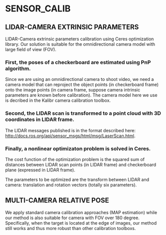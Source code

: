# SENSOR_CALIB

## LIDAR-CAMERA EXTRINSIC PARAMETERS
LIDAR-Camera extrinsic parameters calibration using Ceres optimization library. Our solution is suitable for the omnidirectional camera model with large field of view (FOV).

### First, the poses of a checkerboard are estimated using PnP algorithm.
Since we are using an omnidirectional camera to shoot video, we need a camera model that can reproject the object points (in checkerboard frame) onto the image points (in camera frame, suppose camera intrinsic parameters are known before calibration). The camera model here we use is decribed in the Kalibr camera calibration toolbox.

### Second, the LIDAR scan is transformed to a point cloud with 3D coordinates in LIDAR frame.
The LIDAR messages published is in the format described here: http://docs.ros.org/api/sensor_msgs/html/msg/LaserScan.html.

### Finally, a nonlinear optimizaton problem is solved in Ceres.
The cost function of the optimization problem is the squared sum of distances between LIDAR scan points (in LIDAR frame) and checkerboard plane (expressed in LIDAR frame).

The parameters to be optimized are the transform between LIDAR and camera: translation and rotation vectors (totally six parameters).

## MULTI-CAMERA RELATIVE POSE
We apply standard camera calibration approaches (MAP estimation) while our method is also suitable for camera with FOV over 180 degree. Specifically, when the target is located at the edge of images, our method still works and thus more robust than other calibration toolboxs. 
